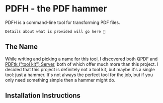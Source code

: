 # PDFH - the PDF hammer
PDFH is a command-line tool for transforming PDF files.

```
Details about what is provided will go here 🙂
```

## The Name
While writing and picking a name for this tool, I discovered both [QPDF](https://github.com/qpdf/qpdf) and [PDFtk ("tool kit") Server](https://www.pdflabs.com/tools/pdftk-server/), both of which offer much more than this project. I decided that this project is definitely not a tool kit, but maybe it's a single tool: just a hammer. It's not always the perfect tool for the job, but if you only need something simple then a hammer might do.

## Installation Instructions
